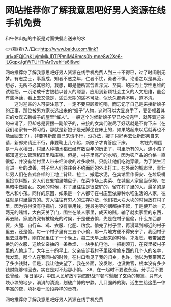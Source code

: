 # 网站推荐你了解我意思吧好男人资源在线手机免费
和午休山娃的中饭是对面快餐店送来的水

👉/观/看/入/口👉http://www.baidu.com/link?url=aFQjCpKLyjmMkJDTPPmIM46mcs0b-moe8w2Xe6-iLGqpxJgfWTUHTnAr0yehHs6i&wd

网站推荐你了解我意思吧好男人资源在线手机免费人到三十不得已，过了时间别无梦。有志之士，事竟成，知者不惑之年，仁者不忧，勇者不惧。论语之以是典范，想必，无所不必其极的，我想，即是他所富含着深沉、至简、的形而上学性思维的试验把。一沉沦成千古恨若以昔人的聪慧，应用到新颖社会主义的人文思维，虽会有些浮躁，看上去又像是，遥遥无期的遥不可及，似长久都弄不明，道不清。
　　这时迎亲的人可要注意了，一定不要只顾着吃喝，而忘记了自己是来接新娘子的正事，那位被男方家长选出来的“嫂子”人物，这时可以大显身手了，要带领着其它的女宾去新娘子的屋里“催人”。一般这个时候新娘子早已妆扮完毕，就等着迎亲的来请了，但却总是要摆一副架子的，来接的女宾们说尽了好话就是不肯下床（在我们老家有一种习俗，那就是新娘子是光脚坐在床上的，如果站起来以后就再也不能坐回去了），非要等新郎自己来请不行，没办法，嫂子只好再去让新郎亲自来请，新郎来请还不行，非要鞠上几个躬，新娘子才肯答应下床。
　　村庄的周围是一片水稻田，村里人种植水稻已经有数百年的历史了，村里所有的人，连小孩子都知道怎么管理稻田里和庄稼。但是，村子里高产的水稻，因为农产品的价格一直很低，并没有给村里人带来经济收的过多收益。只能让他们吃饱穿暖。为了使生活有进一步的改善，村子里人们往往会不约而同的外出打工。在外面的城市里，青壮年男人们在各式各样的工地上背砖、挖土、搬运水泥，在宾馆里作保安、在垃圾桶里捡饮料瓶，女人们在餐馆里端盘子、在菜市场上卖菜、在城里人家里当保姆，在黑暗中做妓女。农闲的时候，村子里往往是很空旷的，留在村子里的人，最多的是老人和小孩。同样的原因，如果是一个人都守在村庄里依靠种水稻生活的人家，往往就是村里最穷的。穷人往往有穷人的生存办法，他们把大块大块的时候放在村子里，因为穷得没有电视机，没有零用钱，连最劣等的烟都抽不起，于是便开始一元两元的赌博，大白天关了门，围坐在某人家里，成天的赌，输了就卖家里的东西，再去赌。家底终究有被输光的时候，于是便去偷，先是在村子里偷，什么东西都要，火腿、自行车、鸡、衣服、化肥、粮食。偷完了村子里，再漫延到邻近的村子里去，还是偷。每一个村子里有三五个小偷，那一片地方便不得安宁了。我回村子里去过春节，刚在家里住了一个晚上，每二天早上起来的时候，才发觉，我带回去换洗的衣服、送给父亲抽的一条香烟、一块手机电池、一把剃须刀，在夜里被村子里的人偷走了。大年三十的早上，父亲告诉我村子里经常偷东西的几个人的名字，我发现，那个人在我回村的时候，在村口看见了我的归乡，也许，他以为我带回去了多少钱财，但是，我让他失望了，我在外面，没发财，也没做官，根本没有多少钱财能够带回去。实在是对不起那小偷。
	38、在一起时不要说永远，分手后不要说曾经。
	落日落尽，中国人民解放军第四野战军顿时髦起了玄色的樊篱，只有大块小块的地步，涓涓的清流，划破广博的宁静。几只囿养的狗，活生生给这墨一律丰富的夜，填补着一段段异样的音符。

网站推荐你了解我意思吧好男人资源在线手机免费

